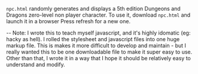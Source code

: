 ``npc.html`` randomly generates and displays a 5th edition Dungeons and
Dragons zero-level non player character. 
To use it, download ``npc.html`` and launch it in a browser
Press refresh for a new one. 

--
Note:
I wrote this to teach myself javascript, and it's highly idomatic (eg: hacky as hell).
I rolled the stylesheet and javascript files into one huge markup file.
This is makes it more difficult to develop and maintain - but I really
wanted this to be one downloadable file to make it super easy to use.
Other than that, I wrote it in a way that I hope it should be relatively easy to understand and modify. 
